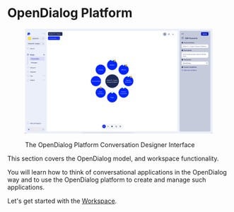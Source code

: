 # OpenDialog Platform

<figure><img src=".gitbook/assets/2023-05-11_16-02-32.png" alt="" width="563"><figcaption><p>The OpenDialog Platform Conversation Designer Interface</p></figcaption></figure>

This section covers the OpenDialog model, and workspace functionality.

You will learn how to think of conversational applications in the OpenDialog way and to use the OpenDialog platform to create and manage such applications.&#x20;

Let's get started with the [Workspace](the-opendialog-workspace.md).
